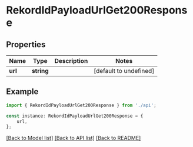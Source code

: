 # RekordIdPayloadUrlGet200Response


## Properties

Name | Type | Description | Notes
------------ | ------------- | ------------- | -------------
**url** | **string** |  | [default to undefined]

## Example

```typescript
import { RekordIdPayloadUrlGet200Response } from './api';

const instance: RekordIdPayloadUrlGet200Response = {
    url,
};
```

[[Back to Model list]](../README.md#documentation-for-models) [[Back to API list]](../README.md#documentation-for-api-endpoints) [[Back to README]](../README.md)
